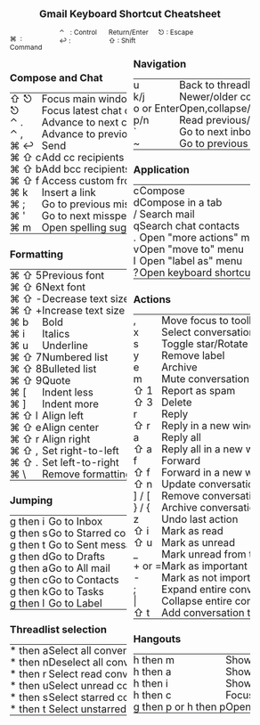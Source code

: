 <style>
  .col2 {
    columns: 2 200px;         /* number of columns & width in pixels*/
    -webkit-columns: 2 200px; /* chrome, safari */
    -moz-columns: 2 200px;    /* firefox */
  }
  .col3 {
    columns: 3 100px;
    -webkit-columns: 3 100px;
    -moz-columns: 3 100px;
  }

  .col4 {
    columns: 4 50px;
    -webkit-columns: 4 50px;
    -moz-columns: 4 50px;
  }

  .col5 {
    columns: 5 25px;
    -webkit-columns: 5 25px;
    -moz-columns: 5 25px;
  }

  table tr {
    border-collapse: collapse;
    white-space:nowrap;
  }

  table td {
   padding:0; margin:0;
   border-collapse: collapse;
 }
 body{ /* Normal  */
      font-size: 12px;
  }

  td {  /* Table  */
  font-size: 18px;

  }

</style>
<center>
<h2>Gmail Keyboard Shortcut Cheatsheet</h2>
</center>
<div style="text-align: center;">
    <div style="display: inline-block; text-align: left">
      <div class="col5">



⌘ &nbsp;: Command
</br>
⌃ &nbsp; : Control
</br>
↩ : Return/Enter
</br>
⇧ : Shift
</br>
⎋ : Escape
    </div>
  </div>
</div>
<div class="col2">

## Compose and Chat
|| |
|----------------------------------------|-----------|
| ⇧ ⎋ |	Focus main window
| ⎋ |	Focus latest chat or compose
| ⌃ . |	Advance to next chat or compose
| ⌃ , |	Advance to previous chat or compose
| ⌘ ↩ |	Send
| ⌘ ⇧ c |	Add cc recipients
| ⌘ ⇧ b |	Add bcc recipients
| ⌘ ⇧ f |	Access custom from
| ⌘ k |	Insert a link
| ⌘ ; |	Go to previous misspelled word
| ⌘ ' |	Go to next misspelled word
| ⌘ m |	Open spelling suggestions

## Formatting
|| |
|----------------------------------------|-----------|
| ⌘ ⇧ 5 |	Previous font
| ⌘ ⇧ 6 |	Next font
| ⌘ ⇧ - |	Decrease text size
| ⌘ ⇧ + |	Increase text size
| ⌘ b |	Bold
| ⌘ i |	Italics
| ⌘ u |	Underline
| ⌘ ⇧ 7 |	Numbered list
| ⌘ ⇧ 8 |	Bulleted list
| ⌘ ⇧ 9 |	Quote
| ⌘ [ |	Indent less
| ⌘ ] |	Indent more
| ⌘ ⇧ l |	Align left
| ⌘ ⇧ e |	Align center
| ⌘ ⇧ r |	Align right
| ⌘ ⇧ , |	Set right-to-left
| ⌘ ⇧ . |	Set left-to-right
| ⌘ \ |	Remove formatting

## Jumping
|| |
|----------------------------------------|-----------|
| g then i |	Go to Inbox
| g then s |	Go to Starred conversations
| g then t |	Go to Sent messages
| g then d |	Go to Drafts
| g then a |	Go to All mail
| g then c |	Go to Contacts
| g then k |	Go to Tasks
| g then l |	Go to Label

## Threadlist selection
|| |
|----------------------------------------|-----------|
* then a |	Select all conversations
* then n |	Deselect all conversations
* then r |	Select read conversations
* then u |	Select unread conversations
* then s |	Select starred conversations
* then t |	Select unstarred conversations

## Navigation
|| |
|----------------------------------------|-----------|
u |	Back to threadlist
k/j |	Newer/older conversation
o or Enter |	Open,collapse/expand conversation
p/n |	Read previous/next message
` |	Go to next inbox section
~ |	Go to previous inbox section

## Application
|| |
|----------------------------------------|-----------|
c |	Compose
d |	Compose in a tab
/ |	Search mail
q |	Search chat contacts
. |	Open "more actions" menu
v |	Open "move to" menu
l |	Open "label as" menu
? |	Open keyboard shortcut help

## Actions
|| |
|----------------------------------------|-----------|
, |	Move focus to toolbar
x |	Select conversation
s |	Toggle star/Rotate among superstars
y |	Remove label
e |	Archive
m |	Mute conversation
⇧ 1 |	Report as spam
⇧ 3 |	Delete
r |	Reply
⇧ r |	Reply in a new window
a |	Reply all
⇧ a |	Reply all in a new window
f |	Forward
⇧ f |	Forward in a new window
⇧ n |	Update conversation
] / [ |	Remove conversation from current view and go previous/next
} / { |	Archive conversation and go previous/next
z |	Undo last action
⇧ i |	Mark as read
⇧ u |	Mark as unread
_ |	Mark unread from the selected message
+ or = |	Mark as important
- |	Mark as not important
; |	Expand entire conversation
\| |	Collapse entire conversation
⇧ t |	Add conversation to Tasks

## Hangouts
|| |
|----------------------------------------|-----------|
h then m |	Show menu
h then a |	Show Archived Hangouts
h then i |	Show Hangout requests
h then c |	Focus on the Conversation list
g then p or h then p |	Open phone
